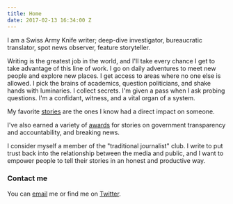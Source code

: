 ```yaml
---
title: Home
date: 2017-02-13 16:34:00 Z
---
```


I am a Swiss Army Knife writer; deep-dive investigator, bureaucratic  translator, spot news observer, feature storyteller.

Writing is the greatest job in the world, and I'll take every chance I get to take advantage of this line of work. I go on daily adventures to meet new people and explore new places. I get access to areas where no one else is allowed. I pick the brains of academics, question politicians, and shake hands with luminaries. I collect secrets. I'm given a pass when I ask probing questions. I'm a confidant, witness, and a vital organ of a system.

My favorite [stories](writing.html) are the ones I know had a direct impact on someone.

I've also earned a variety of [awards](awards.html) for stories on government transparency and accountability, and breaking news.

I consider myself a member of the "traditional journalist" club. I write to put trust back into the relationship between the media and public, and I want to empower people to tell their stories in an honest and productive way.

### Contact me

You can [email](mailto:masomers@gmail.com) me or find me on [Twitter](https://twitter.com/meredithsomers?lang=en).